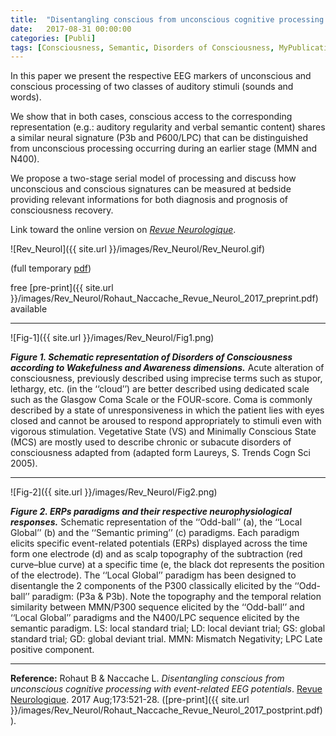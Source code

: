 ```yaml
---
title:  "Disentangling conscious from unconscious cognitive processing with event-related EEG potentials"
date:   2017-08-31 00:00:00
categories: [Publi]
tags: [Consciousness, Semantic, Disorders of Consciousness, MyPublications]
---
```


In this paper we present the respective EEG markers of unconscious and conscious processing of two classes of auditory stimuli (sounds and words).

We show that in both cases, conscious access to the corresponding representation (e.g.: auditory regularity and verbal semantic content) shares a similar neural signature (P3b and P600/LPC) that can be distinguished from unconscious processing occurring during an earlier stage (MMN and N400).

We propose a two-stage serial model of processing and discuss how unconscious and conscious signatures can be measured at bedside providing relevant informations for both diagnosis and prognosis of consciousness recovery.

Link toward the online version on [*Revue Neurologique*](https://doi.org/10.1016/j.neurol.2017.08.001).

![Rev_Neurol]({{ site.url }}/images/Rev_Neurol/Rev_Neurol.gif)

(full temporary [pdf](https://authors.elsevier.com/a/1Vj0582q-uB0k))

free [pre-print]({{ site.url }}/images/Rev_Neurol/Rohaut_Naccache_Revue_Neurol_2017_preprint.pdf) available

---
![Fig-1]({{ site.url }}/images/Rev_Neurol/Fig1.png)

***Figure 1. Schematic representation of Disorders of Consciousness according to Wakefulness and Awareness dimensions.*** Acute alteration of consciousness, previously described using imprecise terms such as stupor, lethargy, etc. (in the ‘‘cloud’’) are better described using dedicated scale such as the Glasgow Coma Scale or the FOUR-score. Coma is commonly described by a state of unresponsiveness in which the patient lies with eyes closed and cannot be aroused to respond appropriately to stimuli even with vigorous stimulation. Vegetative State (VS) and Minimally Conscious State (MCS) are mostly used to describe chronic or subacute disorders of consciousness adapted from (adapted form Laureys, S. Trends Cogn Sci 2005).


---
![Fig-2]({{ site.url }}/images/Rev_Neurol/Fig2.png)

***Figure 2. ERPs paradigms and their respective neurophysiological responses.*** Schematic representation of the ‘‘Odd-ball’’ (a), the ‘‘Local Global’’ (b) and the ‘‘Semantic priming’’ (c) paradigms. Each paradigm elicits specific event-related potentials (ERPs) displayed across the time form one electrode (d) and as scalp topography of the subtraction (red curve–blue curve) at a specific time (e, the black dot represents the position of the electrode). The ‘‘Local Global’’ paradigm has been designed to disentangle the 2 components of the P300 classically elicited by the ‘‘Odd-ball’’ paradigm: (P3a & P3b). Note the topography and the temporal relation similarity between MMN/P300 sequence elicited by the ‘‘Odd-ball’’ and ‘‘Local Global’’ paradigms and the N400/LPC sequence elicited by the semantic paradigm. LS: local standard trial; LD: local deviant trial; GS: global standard trial; GD: global deviant trial. MMN: Mismatch Negativity; LPC Late positive component.

---

**Reference:** Rohaut B & Naccache L. *Disentangling conscious from unconscious cognitive processing with event-related EEG potentials*. [Revue Neurologique](http://dx.doi.org/10.1016/j.neurol.2017.08.001). 2017 Aug;173:521-28. ([pre-print]({{ site.url }}/images/Rev_Neurol/Rohaut_Naccache_Revue_Neurol_2017_postprint.pdf)).


<script type="text/javascript">
  reddit_url = "http://www.em-consulte.com/article/1136929/figures/disentangling-conscious-from-unconscious-cognitive";
  reddit_title = "Disentangling conscious from unconscious cognitive processing with event-related EEG potentials";
  reddit_newwindow='1';
</script>
<script type="text/javascript" src="//www.redditstatic.com/button/button3.js"></script>

<script type='text/javascript' src='https://d1bxh8uas1mnw7.cloudfront.net/assets/embed.js'></script>
<div data-badge-popover="right" class='altmetric-embed' data-badge-type='donut' data-hide-less-than="3" data-doi="10.1016/j.neurol.2017.08.001"></div>

